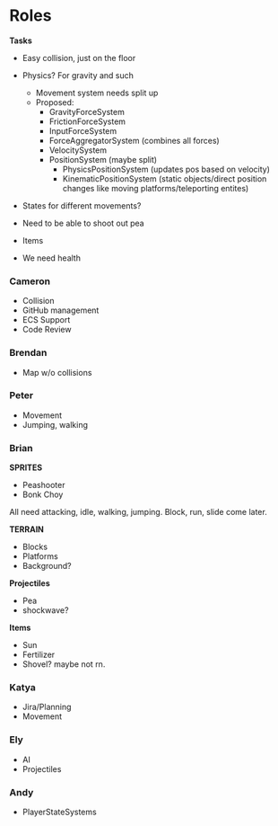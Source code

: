 
# Roles


**Tasks**
- Easy collision, just on the floor
- Physics? For gravity and such
  - Movement system needs split up
  - Proposed:
    - GravityForceSystem
    - FrictionForceSystem
    - InputForceSystem
    - ForceAggregatorSystem (combines all forces)
    - VelocitySystem
    - PositionSystem (maybe split)
      - PhysicsPositionSystem (updates pos based on velocity)
      - KinematicPositionSystem (static objects/direct position changes like moving platforms/teleporting entites)

- States for different movements?
- Need to be able to shoot out pea
- Items
- We need health

### Cameron
- Collision
- GitHub management
- ECS Support
- Code Review

### Brendan
- Map w/o collisions

### Peter
- Movement
- Jumping, walking

### Brian
**SPRITES**
- Peashooter
- Bonk Choy
  
All need attacking, idle, walking, jumping. Block, run, slide come later.

**TERRAIN**
- Blocks
- Platforms
- Background?

**Projectiles**
- Pea
- shockwave?

**Items**
- Sun
- Fertilizer
- Shovel? maybe not rn.
  
### Katya
- Jira/Planning
- Movement
  
### Ely
- AI
- Projectiles
  
### Andy
- PlayerStateSystems

